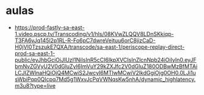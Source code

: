 # aulas
* https://prod-fastly-sa-east-1.video.pscp.tv/Transcoding/v1/hls/08KVwZLQQV8LDnSKkiqp-T3FA6vJq145l2p1RL-R-Fo6pC7dwreVejtuu6orC8jizCaD-H0jVI0TzszukE7QXA/transcode/sa-east-1/periscope-replay-direct-prod-sa-east-1-public/eyJhbGciOiJIUzI1NiIsInR5cCI6IkpXVCIsInZlcnNpb24iOiIyIn0.eyJFbmNvZGVyU2V0dGluZyI6ImVuY29kZXJfc2V0dGluZ180ODBwMzBfMTAiLCJIZWlnaHQiOjQ4MCwiS2JwcyI6MTIwMCwiV2lkdGgiOjg0OH0.0LJi1usWbiPqp0QIcpq7Md5g1WxvJcPqVWNqsKw5nhA/dynamic_highlatency.m3u8?type=live
